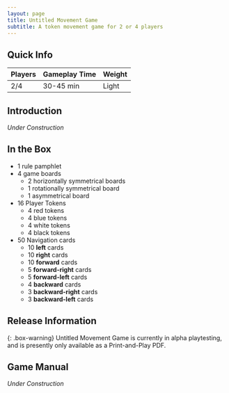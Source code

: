 ```yaml
---
layout: page
title: Untitled Movement Game
subtitle: A token movement game for 2 or 4 players
---
```


## Quick Info
| Players | Gameplay Time | Weight |
| :------ |:--- | :--- |
| 2/4 | 30-45 min | Light |

## Introduction

*Under Construction*

## In the Box
- 1 rule pamphlet
- 4 game boards
  - 2 horizontally symmetrical boards
  - 1 rotationally symmetrical board
  - 1 asymmetrical board
- 16 Player Tokens
  - 4 red tokens
  - 4 blue tokens
  - 4 white tokens
  - 4 black tokens
- 50 Navigation cards
  - 10 **left** cards
  - 10 **right** cards
  - 10 **forward** cards
  - 5 **forward-right** cards
  - 5 **forward-left** cards
  - 4 **backward** cards
  - 3 **backward-right** cards
  - 3 **backward-left** cards

## Release Information
{: .box-warning}
Untitled Movement Game is currently in alpha playtesting, and is presently only available as a Print-and-Play PDF.

## Game Manual
*Under Construction*
